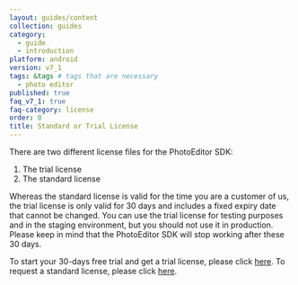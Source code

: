 ```yaml
---
layout: guides/content
collection: guides
category:
  - guide
  - introduction
platform: android
version: v7_1
tags: &tags # tags that are necessary
  - photo editor
published: true
faq_v7_1: true
faq-category: license
order: 0
title: Standard or Trial License
---
```


There are two different license files for the PhotoEditor SDK:

1. The trial license
2. The standard license

Whereas the standard license is valid for the time you are a customer of us, the trial license is only valid for 30 days and includes a fixed expiry date that cannot be changed. You can use the trial license for testing purposes and in the staging environment, but you should not use it in production. Please keep in mind that the PhotoEditor SDK will stop working after these 30 days.

To start your 30-days free trial and get a trial license, please click [here](https://account.photoeditorsdk.com/signup/).
To request a standard license, please click [here](https://account.photoeditorsdk.com/pricing/).
